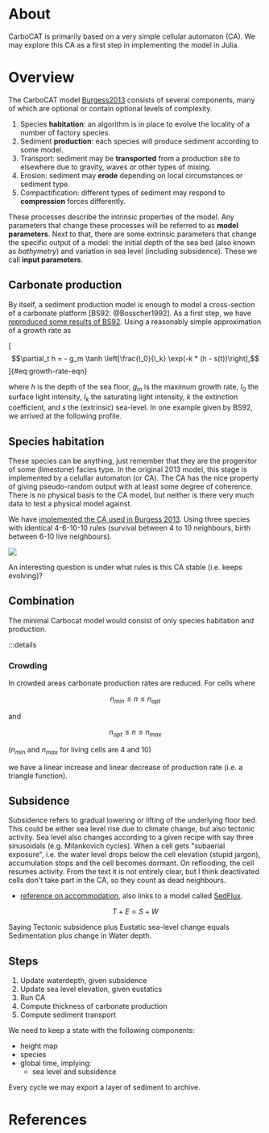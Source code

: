 # About

CarboCAT is primarily based on a very simple cellular automaton (CA). We may explore this CA as a first step in implementing the model in Julia.

# Overview

The CarboCAT model [Burgess2013](@cite) consists of several components, many of which are optional or contain optional levels of complexity.

1. Species **habitation**: an algorithm is in place to evolve the locality of a number of factory species.
2. Sediment **production**: each species will produce sediment according to some model.
3. Transport: sediment may be **transported** from a production site to elsewhere due to gravity, waves or other types of mixing.
4. Erosion: sediment may **erode** depending on local circumstances or sediment type.
5. Compactification: different types of sediment may respond to **compression** forces differently.

These processes describe the intrinsic properties of the model. Any parameters that change these processes will be referred to as **model parameters**. Next to that, there are some extrinsic parameters that change the specific output of a model: the initial depth of the sea bed (also known as *bathymetry*) and variation in sea level (including subsidence). These we call **input parameters**.

## Carbonate production

By itself, a sediment production model is enough to model a cross-section of a carbonate platform [BS92: @Bosscher1992]. As a first step, we have [reproduced some results of BS92](bosscher-1992.md). Using a reasonably simple approximation of a growth rate as

[$$\partial_t h = - g_m \tanh \left[\frac{I_0}{I_k} \exp(-k * (h - s(t))\right],$$]{#eq:growth-rate-eqn}

where $h$ is the depth of the sea floor, $g_m$ is the maximum growth rate, $I_0$ the surface light intensity, $I_k$ the saturating light intensity, $k$ the extinction coefficient, and $s$ the (extrinsic) sea-level. In one example given by BS92, we arrived at the following profile.

## Species habitation

These species can be anything, just remember that they are the progenitor of some (limestone) facies type. In the original 2013 model, this stage is implemented by a celullar automaton (or CA). The CA has the nice property of giving pseudo-random output with at least some degree of coherence. There is no physical basis to the CA model, but neither is there very much data to test a physical model against.

We have [implemented the CA used in Burgess 2013](carbocat-ca.md). Using three species with identical 4-6-10-10 rules (survival between 4 to 10 neighbours, birth between 6-10 live neighbours).

![](fig/b13-fig3.png)

An interesting question is under what rules is this CA stable (i.e. keeps evolving)?

## Combination

The minimal Carbocat model would consist of only species habitation and production.

:::details

### Crowding

In crowded areas carbonate production rates are reduced. For cells where

$$n_{min} \le n \le n_{opt}$$

and

$$n_{opt} \le n \le n_{max}$$

($n_{min}$ and $n_{max}$ for living cells are 4 and 10)

we have a linear increase and linear decrease of production rate (i.e. a triangle function).

## Subsidence

Subsidence refers to gradual lowering or lifting of the underlying floor bed. This could be either sea level rise due to climate change, but also tectonic activity. Sea level also changes according to a given recipe with say three sinusoidals (e.g. Milankovich cycles). When a cell gets "subaerial exposure", i.e. the water level drops below the cell elevation (stupid jargon), accumulation stops and the cell becomes dormant. On reflooding, the cell resumes activity. From the text it is not entirely clear, but I think deactivated cells don't take part in the CA, so they count as dead neighbours.

- [reference on accommodation](http://strata.uga.edu/sequence/accommodation.html), also links to a model called [SedFlux](https://github.com/mcflugen/sedflux).

$$T + E = S + W$$

Saying Tectonic subsidence plus Eustatic sea-level change equals Sedimentation plus change in Water depth.

## Steps

1. Update waterdepth, given subsidence
2. Update sea level elevation, given eustatics
3. Run CA
4. Compute thickness of carbonate production
5. Compute sediment transport

We need to keep a state with the following components:

- height map
- species
- global time, implying:
  - sea level and subsidence

Every cycle we may export a layer of sediment to archive.

# References

```@bibliography
```
